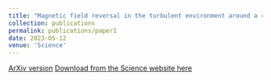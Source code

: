 ```yaml
---
title: "Magnetic field reversal in the turbulent environment around a repeating fast radio burst"
collection: publications
permalink: publications/paper1
date: 2023-05-12
venue: 'Science'
---
```

[ArXiv version](https://arxiv.org/pdf/2202.11112.pdf)
[Download from the Science website here](https://www.science.org/stoken/author-tokens/ST-1190/full)


